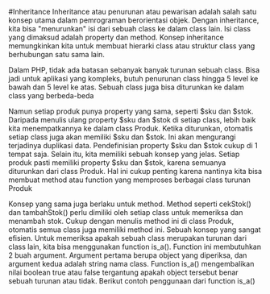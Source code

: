 #Inheritance
Inheritance atau penurunan atau pewarisan adalah salah satu konsep utama dalam 
pemrograman berorientasi objek. Dengan inheritance, kita bisa "menurunkan" isi dari sebuah 
class ke dalam class lain. Isi class yang dimaksud adalah property dan method. 
Konsep inheritance memungkinkan kita untuk membuat hierarki class atau struktur class yang
berhubungan satu sama lain.

Dalam PHP, tidak ada batasan sebanyak banyak turunan sebuah class. Bisa jadi untuk aplikasi 
yang kompleks, butuh penurunan class hingga 5 level ke bawah dan 5 level ke atas.
Sebuah class juga bisa diturunkan ke dalam class yang berbeda-beda

Namun setiap produk punya property yang sama, seperti $sku dan $stok. Daripada menulis 
ulang property $sku dan $stok di setiap class, lebih baik kita menempatkannya ke dalam class 
Produk. Ketika diturunkan, otomatis setiap class juga akan memiliki $sku dan $stok. Ini akan 
mengurangi terjadinya duplikasi data. Pendefinisian property $sku dan $stok cukup di 1 
tempat saja.
Selain itu, kita memiliki sebuah konsep yang jelas. Setiap produk pasti memiliki property $sku
dan $stok, karena semuanya diturunkan dari class Produk. Hal ini cukup penting karena 
nantinya kita bisa membuat method atau function yang memproses berbagai class turunan 
Produk

Konsep yang sama juga berlaku untuk method. Method seperti cekStok() dan tambahStok()
perlu dimiliki oleh setiap class untuk memeriksa dan menambah stok. Cukup dengan menulis 
method ini di class Produk, otomatis semua class juga memiliki method ini. Sebuah konsep 
yang sangat efisien.
Untuk memeriksa apakah sebuah class merupakan turunan dari class lain, kita bisa 
menggunakan function is_a(). Function ini membutuhkan 2 buah argument. Argument 
pertama berupa object yang diperiksa, dan argument kedua adalah string nama class. 
Function is_a() mengembalikan nilai boolean true atau false tergantung apakah object 
tersebut benar sebuah turunan atau tidak.
Berikut contoh penggunaan dari function is_a()
